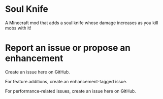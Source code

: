 # Soul Knife
A Minecraft mod that adds a soul knife whose damage increases as you kill mobs with it!

# Report an issue or propose an enhancement
Create an issue here on GitHub.

For feature additions, create an enhancement-tagged issue.

For performance-related issues, create an issue here on GitHub.
